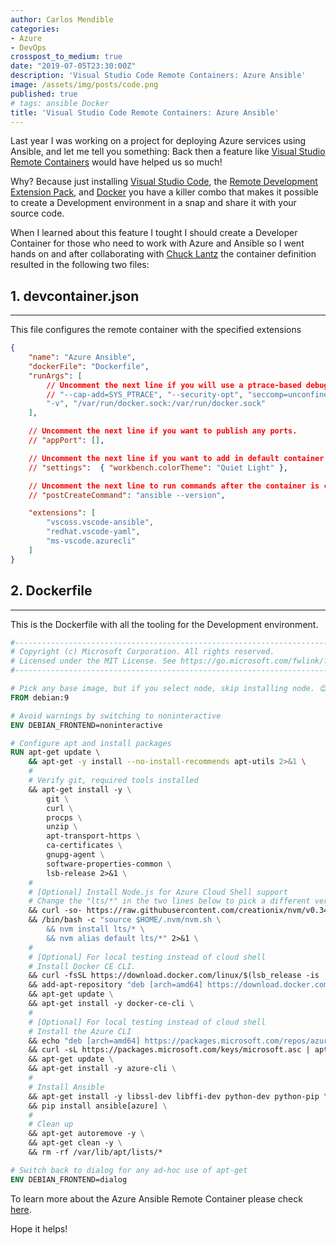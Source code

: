 ```yaml
---
author: Carlos Mendible
categories:
- Azure
- DevOps
crosspost_to_medium: true
date: "2019-07-05T23:30:00Z"
description: 'Visual Studio Code Remote Containers: Azure Ansible'
image: /assets/img/posts/code.png
published: true
# tags: ansible Docker
title: 'Visual Studio Code Remote Containers: Azure Ansible'
---
```


Last year I was working on a project for deploying Azure services using Ansible, and let me tell you something: Back then a feature like [Visual Studio Remote Containers](https://github.com/microsoft/vscode-dev-containers) would have helped us so much!

Why? Because just installing [Visual Studio Code](https://code.visualstudio.com/), the [Remote Development Extension Pack](https://marketplace.visualstudio.com/items?itemName=ms-vscode-remote.vscode-remote-extensionpack), and [Docker](https://www.docker.com/products/docker-desktop) you have a killer combo that makes it possible to create a Development environment in a snap and share it with your source code.

When I learned about this feature I tought I should create a Developer Container for those who need to work with Azure and Ansible so I went hands on and after collaborating with [Chuck Lantz](http://chuxel.github.io/) the container definition resulted in the following two files:

## 1. devcontainer.json
---

This file configures the remote container with the specified extensions

``` json
{
	"name": "Azure Ansible",
	"dockerFile": "Dockerfile",
	"runArgs": [
		// Uncomment the next line if you will use a ptrace-based debugger like C++, Go, and Rust.
		// "--cap-add=SYS_PTRACE", "--security-opt", "seccomp=unconfined",
		"-v", "/var/run/docker.sock:/var/run/docker.sock"
	],

	// Uncomment the next line if you want to publish any ports.
	// "appPort": [],

	// Uncomment the next line if you want to add in default container specific settings.json values
	// "settings":  { "workbench.colorTheme": "Quiet Light" },

	// Uncomment the next line to run commands after the container is created.
	// "postCreateCommand": "ansible --version",

	"extensions": [
		"vscoss.vscode-ansible",
		"redhat.vscode-yaml",
		"ms-vscode.azurecli"
	]
}
```

## 2. Dockerfile
---

This is the Dockerfile with all the tooling for the Development environment.

``` Dockerfile
#-------------------------------------------------------------------------------------------------------------
# Copyright (c) Microsoft Corporation. All rights reserved.
# Licensed under the MIT License. See https://go.microsoft.com/fwlink/?linkid=2090316 for license information.
#-------------------------------------------------------------------------------------------------------------

# Pick any base image, but if you select node, skip installing node. 😊
FROM debian:9

# Avoid warnings by switching to noninteractive
ENV DEBIAN_FRONTEND=noninteractive

# Configure apt and install packages
RUN apt-get update \
    && apt-get -y install --no-install-recommends apt-utils 2>&1 \
    #
    # Verify git, required tools installed
    && apt-get install -y \
        git \
        curl \
        procps \
        unzip \
        apt-transport-https \
        ca-certificates \
        gnupg-agent \
        software-properties-common \
        lsb-release 2>&1 \
    #
    # [Optional] Install Node.js for Azure Cloud Shell support 
    # Change the "lts/*" in the two lines below to pick a different version
    && curl -so- https://raw.githubusercontent.com/creationix/nvm/v0.34.0/install.sh | bash 2>&1 \
    && /bin/bash -c "source $HOME/.nvm/nvm.sh \
        && nvm install lts/* \
        && nvm alias default lts/*" 2>&1 \
    #
    # [Optional] For local testing instead of cloud shell
    # Install Docker CE CLI.
    && curl -fsSL https://download.docker.com/linux/$(lsb_release -is | tr '[:upper:]' '[:lower:]')/gpg | apt-key add - 2>/dev/null \
    && add-apt-repository "deb [arch=amd64] https://download.docker.com/linux/$(lsb_release -is | tr '[:upper:]' '[:lower:]') $(lsb_release -cs) stable" \
    && apt-get update \
    && apt-get install -y docker-ce-cli \
    #
    # [Optional] For local testing instead of cloud shell
    # Install the Azure CLI
    && echo "deb [arch=amd64] https://packages.microsoft.com/repos/azure-cli/ $(lsb_release -cs) main" > /etc/apt/sources.list.d/azure-cli.list \
    && curl -sL https://packages.microsoft.com/keys/microsoft.asc | apt-key add - 2>/dev/null \
    && apt-get update \
    && apt-get install -y azure-cli \
    #
    # Install Ansible
    && apt-get install -y libssl-dev libffi-dev python-dev python-pip \
    && pip install ansible[azure] \
    #
    # Clean up
    && apt-get autoremove -y \
    && apt-get clean -y \
    && rm -rf /var/lib/apt/lists/*

# Switch back to dialog for any ad-hoc use of apt-get
ENV DEBIAN_FRONTEND=dialog
```

To learn more about the Azure Ansible Remote Container please check [here](https://github.com/microsoft/vscode-dev-containers/tree/master/containers/azure-ansible).

Hope it helps!
